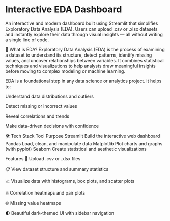 <h1>Interactive EDA Dashboard</h1>

An interactive and modern dashboard built using Streamlit that simplifies Exploratory Data Analysis (EDA). Users can upload .csv or .xlsx datasets and instantly explore their data through visual insights — all without writing a single line of code.

📖 What is EDA?
Exploratory Data Analysis (EDA) is the process of examining a dataset to understand its structure, detect patterns, identify missing values, and uncover relationships between variables. It combines statistical techniques and visualizations to help analysts draw meaningful insights before moving to complex modeling or machine learning.

EDA is a foundational step in any data science or analytics project. It helps to:

Understand data distributions and outliers

Detect missing or incorrect values

Reveal correlations and trends

Make data-driven decisions with confidence

🛠 Tech Stack
Tool	Purpose
Streamlit	Build the interactive web dashboard
Pandas	Load, clean, and manipulate data
Matplotlib	Plot charts and graphs (with pyplot)
Seaborn	Create statistical and aesthetic visualizations



 Features
📁 Upload .csv or .xlsx files

📋 View dataset structure and summary statistics

📈 Visualize data with histograms, box plots, and scatter plots

🔥 Correlation heatmaps and pair plots

🌐 Missing value heatmaps

🌓 Beautiful dark-themed UI with sidebar navigation
